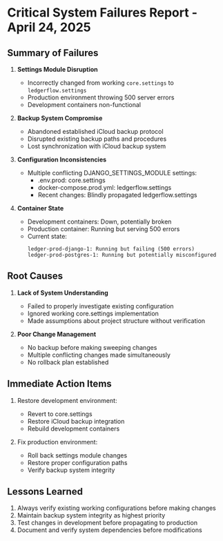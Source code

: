 # Critical System Failures Report - April 24, 2025

## Summary of Failures

1. **Settings Module Disruption**
   - Incorrectly changed from working `core.settings` to `ledgerflow.settings`
   - Production environment throwing 500 server errors
   - Development containers non-functional

2. **Backup System Compromise**
   - Abandoned established iCloud backup protocol
   - Disrupted existing backup paths and procedures
   - Lost synchronization with iCloud backup system

3. **Configuration Inconsistencies**
   - Multiple conflicting DJANGO_SETTINGS_MODULE settings:
     - .env.prod: core.settings
     - docker-compose.prod.yml: ledgerflow.settings
     - Recent changes: Blindly propagated ledgerflow.settings

4. **Container State**
   - Development containers: Down, potentially broken
   - Production container: Running but serving 500 errors
   - Current state:
     ```
     ledger-prod-django-1: Running but failing (500 errors)
     ledger-prod-postgres-1: Running but potentially misconfigured
     ```

## Root Causes

1. **Lack of System Understanding**
   - Failed to properly investigate existing configuration
   - Ignored working core.settings implementation
   - Made assumptions about project structure without verification

2. **Poor Change Management**
   - No backup before making sweeping changes
   - Multiple conflicting changes made simultaneously
   - No rollback plan established

## Immediate Action Items

1. Restore development environment:
   - Revert to core.settings
   - Restore iCloud backup integration
   - Rebuild development containers

2. Fix production environment:
   - Roll back settings module changes
   - Restore proper configuration paths
   - Verify backup system integrity

## Lessons Learned

1. Always verify existing working configurations before making changes
2. Maintain backup system integrity as highest priority
3. Test changes in development before propagating to production
4. Document and verify system dependencies before modifications 